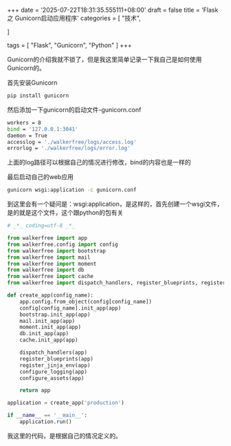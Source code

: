 +++
date = '2025-07-22T18:31:35.555111+08:00'
draft = false
title = 'Flask 之 Gunicorn启动应用程序'
categories = [
    "技术",

]

tags = [
    "Flask",
    "Gunicorn",
    "Python"
]
+++

Gunicorn的介绍我就不锁了，但是我这里简单记录一下我自己是如何使用Gunicorn的。

首先安装Gunicorn

```bash
pip install gunicorn
```

然后添加一下gunicorn的启动文件-gunicorn.conf

```bash
workers = 8
bind = '127.0.0.1:3041'
daemon = True
accesslog = './walkerfree/logs/access.log'
errorlog = './walkerfree/logs/error.log'  

```

上面的log路径可以根据自己的情况进行修改，bind的内容也是一样的

最后启动自己的web应用

```bash
gunicorn wsgi:application -c gunicorn.conf
```

到这里会有一个疑问是：wsgi:application，是这样的，首先创建一个wsgi文件，是的就是这个文件，这个跟python的包有关

```py
# _*_ coding=utf-8 _*_

from walkerfree import app
from walkerfree.config import config
from walkerfree import bootstrap
from walkerfree import mail
from walkerfree import moment
from walkerfree import db
from walkerfree import cache
from walkerfree import dispatch_handlers, register_blueprints, register_jinja_env, configure_assets, configure_logging

def create_app(config_name):
    app.config.from_object(config[config_name])
    config[config_name].init_app(app)
    bootstrap.init_app(app)
    mail.init_app(app)
    moment.init_app(app)
    db.init_app(app)
    cache.init_app(app)

    dispatch_handlers(app)
    register_blueprints(app)
    register_jinja_env(app)
    configure_logging(app)
    configure_assets(app)

    return app

application = create_app('production')

if __name__ == '__main__':
    application.run()  

```

我这里的代码，是根据自己的情况定义的。
